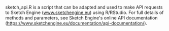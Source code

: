 sketch_api.R is a script that can be adapted and used to make API requests to Sketch Engine (www.sketchengine.eu) using R/RStudio. For full details of methods and parameters, see Sketch Engine's online API documentation (https://www.sketchengine.eu/documentation/api-documentation/).
